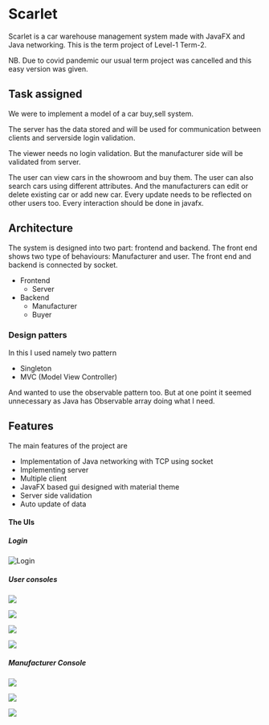 # Scarlet
Scarlet is a car warehouse management system made with JavaFX and Java networking. This is the term project of Level-1 Term-2. 

NB. Due to covid pandemic our usual term project was cancelled and this easy version was given.

## Task assigned

We were to implement a model of a car buy,sell system.

The server has the data stored and will be used for communication between clients and serverside login validation.

The viewer needs no login validation. But the manufacturer side will be validated from server.

The user can view cars in the showroom and buy them. The user can also search cars using different attributes. And the manufacturers can edit or delete existing car or add new car. Every update needs to be reflected on other users too. Every interaction should be done in javafx.

## Architecture 

The system is designed into two part: frontend and backend. The front end shows two type of behaviours: Manufacturer and user. The front end and backend is connected by socket.

- Frontend
  - Server
- Backend
  - Manufacturer
  - Buyer

### Design patters

In this I used namely two pattern

- Singleton
- MVC (Model View Controller)

And wanted to use the observable pattern too. But at one point it seemed unnecessary as Java has Observable array doing what I need.

## Features

The main features of the project are

- Implementation of Java networking with TCP using socket
- Implementing server
- Multiple client
- JavaFX based gui designed with material theme
- Server side validation
- Auto update of data

#### The UIs

##### Login

![Login](https://github.com/TamimEhsan/Scarlet/blob/master/Assets/login.PNG)

##### User consoles

![](https://github.com/TamimEhsan/Scarlet/blob/master/Assets/menuClient.PNG)

![](https://github.com/TamimEhsan/Scarlet/blob/master/Assets/search1.PNG)

![](https://github.com/TamimEhsan/Scarlet/blob/master/Assets/search2.PNG)

![](https://github.com/TamimEhsan/Scarlet/blob/master/Assets/buyCar.PNG)

##### Manufacturer Console

![](https://github.com/TamimEhsan/Scarlet/blob/master/Assets/manufacturerConsole.PNG)

![](https://github.com/TamimEhsan/Scarlet/blob/master/Assets/addCar2.PNG)

![](https://github.com/TamimEhsan/Scarlet/blob/master/Assets/editCar.PNG)



